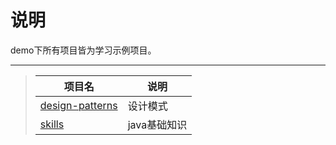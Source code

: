 # 说明
demo下所有项目皆为学习示例项目。

-----
>| 项目名 | 说明 | 
>| - | - | 
>| [design-patterns](https://github.com/luckyQing/demo#805ff504dd6f5f5ffdb399737f2a1318-9428e7ba2939fb523116c5f5e8c0900bf79e2b8e) | 设计模式 | 
>| [skills](https://github.com/luckyQing/demo#a658279f9b983958149f31e4d8487673-80d8535c381057cbc6bbd9e057784c2ae73062d8) | java基础知识 | 



